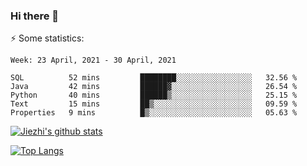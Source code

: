 ### Hi there 👋

⚡ Some statistics:

<!--START_SECTION:waka-->
```text
Week: 23 April, 2021 - 30 April, 2021

SQL          52 mins         ████████░░░░░░░░░░░░░░░░░   32.56 % 
Java         42 mins         ██████▓░░░░░░░░░░░░░░░░░░   26.54 % 
Python       40 mins         ██████▒░░░░░░░░░░░░░░░░░░   25.15 % 
Text         15 mins         ██▒░░░░░░░░░░░░░░░░░░░░░░   09.59 % 
Properties   9 mins          █▒░░░░░░░░░░░░░░░░░░░░░░░   05.63 % 
```
<!--END_SECTION:waka-->

[![Jiezhi's github stats](https://github-readme-stats.vercel.app/api?username=Jiezhi&show_icons=true)](https://github.com/Jiezhi/github-readme-stats)

[![Top Langs](https://github-readme-stats.vercel.app/api/top-langs/?username=Jiezhi&hide=javascript,html)](https://github.com/Jiezhi/github-readme-stats)
<!--
**Jiezhi/Jiezhi** is a ✨ _special_ ✨ repository because its `README.md` (this file) appears on your GitHub profile.

Here are some ideas to get you started:

- 🔭 I’m currently working on ...
- 🌱 I’m currently learning ...
- 👯 I’m looking to collaborate on ...
- 🤔 I’m looking for help with ...
- 💬 Ask me about ...
- 📫 How to reach me: ...
- 😄 Pronouns: ...
- ⚡ Fun fact: ...
-->

